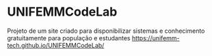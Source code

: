# UNIFEMMCodeLab
 Projeto de um site criado para disponibilizar sistemas e conhecimento gratuitamente para população e estudantes https://unifemm-tech.github.io/UNIFEMMCodeLab/
